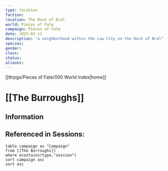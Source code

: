 ```yaml
---
type: location
faction: 
location: The Rock of Bral
world: Pieces of Fate
campaign: Pieces of Fate
date: 2023-03-11
description: "a neighborhood within the Low City on the Rock of Bral"
species: 
gender: 
class: 
status:
aliases:
---
```

[[ttrpgs/Pieces of Fate/000 World Index|home]]
# [[The Burroughs]]

## Information

## Referenced in Sessions:

```dataview
table campaign as "Campaign"
from [[The Burroughs]]
where econtains(type,"session")
sort campaign asc
sort asc
```